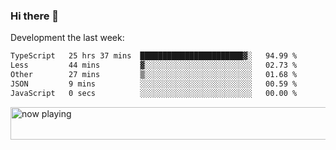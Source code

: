 ### Hi there 👋

Development the last week:
<!--START_SECTION:waka-->

```txt
TypeScript   25 hrs 37 mins  ███████████████████████▓░   94.99 %
Less         44 mins         ▓░░░░░░░░░░░░░░░░░░░░░░░░   02.73 %
Other        27 mins         ▒░░░░░░░░░░░░░░░░░░░░░░░░   01.68 %
JSON         9 mins          ░░░░░░░░░░░░░░░░░░░░░░░░░   00.59 %
JavaScript   0 secs          ░░░░░░░░░░░░░░░░░░░░░░░░░   00.00 %
```

<!--END_SECTION:waka-->

<!--
**JASONPANGGO/jasonpanggo** is a ✨ _special_ ✨ repository because its `README.md` (this file) appears on your GitHub profile.

Here are some ideas to get you started:

- 🔭 I’m currently working on ...
- 🌱 I’m currently learning ...
- 👯 I’m looking to collaborate on ...
- 🤔 I’m looking for help with ...
- 💬 Ask me about ...
- 📫 How to reach me: ...
- 😄 Pronouns: ...
- ⚡ Fun fact: ...
-->

<a href="https://volt.fm/user/q8yd9e79csfr57rt" target="_blank"><img src="https://spotify-badge-egoist.vercel.app/api/now-playing" width="540" height="52" alt="now playing"></a>
